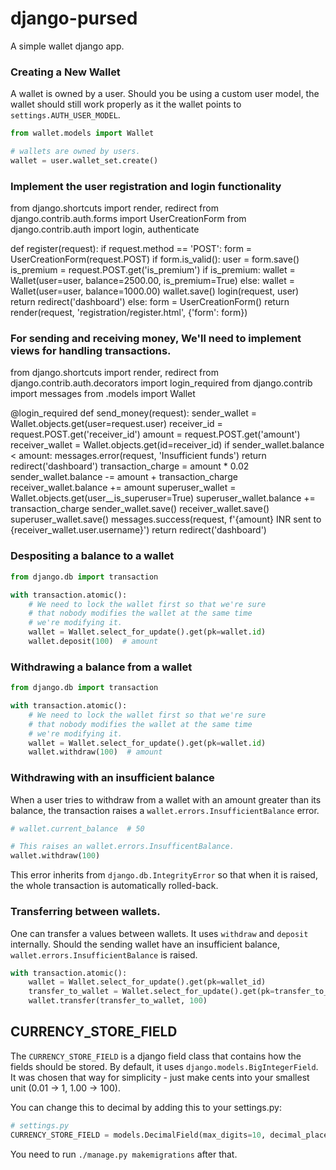 django-pursed
===

A simple wallet django app.

### Creating a New Wallet

A wallet is owned by a user. Should you be using a custom
user model, the wallet should still work properly as it
the wallet points to `settings.AUTH_USER_MODEL`.

```python
from wallet.models import Wallet

# wallets are owned by users.
wallet = user.wallet_set.create()
```
### Implement the user registration and login functionality

  from django.shortcuts import render, redirect
from django.contrib.auth.forms import UserCreationForm
from django.contrib.auth import login, authenticate

def register(request):
    if request.method == 'POST':
        form = UserCreationForm(request.POST)
        if form.is_valid():
            user = form.save()
            is_premium = request.POST.get('is_premium')
            if is_premium:
                wallet = Wallet(user=user, balance=2500.00, is_premium=True)
            else:
                wallet = Wallet(user=user, balance=1000.00)
            wallet.save()
            login(request, user)
            return redirect('dashboard')
    else:
        form = UserCreationForm()
    return render(request, 'registration/register.html', {'form': form})
    
### For sending and receiving money, We'll need to implement views for handling transactions. 

from django.shortcuts import render, redirect
from django.contrib.auth.decorators import login_required
from django.contrib import messages
from .models import Wallet

@login_required
def send_money(request):
    sender_wallet = Wallet.objects.get(user=request.user)
    receiver_id = request.POST.get('receiver_id')
    amount = request.POST.get('amount')
    receiver_wallet = Wallet.objects.get(id=receiver_id)
    if sender_wallet.balance < amount:
        messages.error(request, 'Insufficient funds')
        return redirect('dashboard')
    transaction_charge = amount * 0.02
    sender_wallet.balance -= amount + transaction_charge
    receiver_wallet.balance += amount
    superuser_wallet = Wallet.objects.get(user__is_superuser=True)
    superuser_wallet.balance += transaction_charge
    sender_wallet.save()
    receiver_wallet.save()
    superuser_wallet.save()
    messages.success(request, f'{amount} INR sent to {receiver_wallet.user.username}')
    return redirect('dashboard')


### Despositing a balance to a wallet

```python
from django.db import transaction

with transaction.atomic():
    # We need to lock the wallet first so that we're sure
    # that nobody modifies the wallet at the same time 
    # we're modifying it.
    wallet = Wallet.select_for_update().get(pk=wallet.id)
    wallet.deposit(100)  # amount
```

### Withdrawing a balance from a wallet

```python
from django.db import transaction

with transaction.atomic():
    # We need to lock the wallet first so that we're sure
    # that nobody modifies the wallet at the same time 
    # we're modifying it.
    wallet = Wallet.select_for_update().get(pk=wallet.id)
    wallet.withdraw(100)  # amount
```

### Withdrawing with an insufficient balance

When a user tries to withdraw from a wallet with an amount
greater than its balance, the transaction raises a
`wallet.errors.InsufficientBalance` error.

```python
# wallet.current_balance  # 50

# This raises an wallet.errors.InsufficentBalance.
wallet.withdraw(100)
```

This error inherits from `django.db.IntegrityError` so that
when it is raised, the whole transaction is automatically
rolled-back.

### Transferring between wallets.

One can transfer a values between wallets. It uses
`withdraw` and `deposit` internally. Should the sending
wallet have an insufficient balance,
`wallet.errors.InsufficientBalance` is raised.

```python
with transaction.atomic():
    wallet = Wallet.select_for_update().get(pk=wallet_id)
    transfer_to_wallet = Wallet.select_for_update().get(pk=transfer_to_wallet_id)
    wallet.transfer(transfer_to_wallet, 100)
```

CURRENCY_STORE_FIELD
---

The `CURRENCY_STORE_FIELD` is a django field class that
contains how the fields should be stored. By default,
it uses `django.models.BigIntegerField`. It was chosen that
way for simplicity - just make cents into your smallest 
unit (0.01 -> 1, 1.00 -> 100).

You can change this to decimal by adding this to your
settings.py:

```python
# settings.py
CURRENCY_STORE_FIELD = models.DecimalField(max_digits=10, decimal_places=2)
```

You need to run `./manage.py makemigrations` after that.
